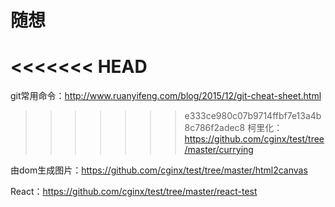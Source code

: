 # 随想
<<<<<<< HEAD
=======
git常用命令：http://www.ruanyifeng.com/blog/2015/12/git-cheat-sheet.html

>>>>>>> e333ce980c07b9714ffbf7e13a4b8c786f2adec8
柯里化：https://github.com/cginx/test/tree/master/currying

由dom生成图片：https://github.com/cginx/test/tree/master/html2canvas

React：https://github.com/cginx/test/tree/master/react-test
